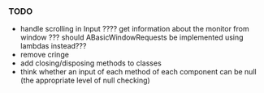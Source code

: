 ### TODO

- handle scrolling in Input
???? get information about the monitor from window
??? should ABasicWindowRequests be implemented using lambdas instead???
- remove cringe
- add closing/disposing methods to classes
- think whether an input of each method of each component can be null 
(the appropriate level of null checking)
